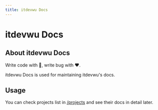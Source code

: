 ```yaml
---
title: itdevwu Docs
---
```


# itdevwu Docs

## About itdevwu Docs

Write code with 🤞, write bug with ❤️.

itdevwu Docs is used for maintaining itdevwu's docs.

## Usage

You can check projects list in [/projects](/projects) and see their docs in detail later.